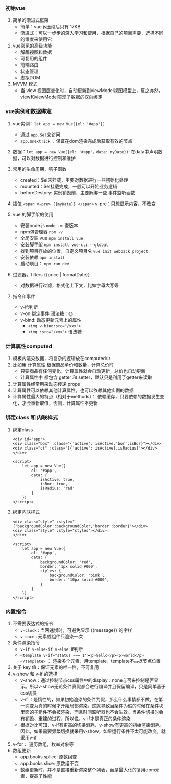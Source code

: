 ### 初始vue
1. 简单的渐进式框架
    - 简单：vue.js压缩后只有 17KB
    - 渐进式：可以一步步的深入学习和使用，根据自己的项目需要，选择不同的维度来使用它
2. vue常见的高级功能
    - 解耦视图和数据
    - 可复用的组件
    - 前端路由
    - 状态管理
    - 虚拟DOM
3. MVVM 模式
    - 当 view 视图层变化时，自动更新到viewModel视图模型上，反之亦然，view和viewModel实现了数据的双向绑定

### vue实例和数据绑定
1. vue实例：`let app = new Vue({el: '#app'})`
    - 通过 `app.$el`来访问
    - `app.$nextTick` ：保证在dom渲染完成后获取有效的节点
2. 数据：`let app = new Vue({el: '#app'，data: myDate})`: 在data中声明数据，可以对数据进行控制和维护

3. 常用的生命周期，钩子函数
    - created：$el未挂载，主要对数据进行一些初始化处理
    - mounted：$el挂载完成，一般可以开始业务逻辑
    - beforeDestory: 实例销毁前，主要解绑一些 事件监听函数

4. 插值 `<span v-pre> {{myDate}} </span>` v-pre：只想显示内容，不改变

5. vue 的脚手架的使用
    - 安装node.js `node -v`: 查版本
    - npm包管理器  `npm -v`
    - 全局安装 vue `npm install vue`
    - 安装脚手架 `npm install vue-cli --global`
    - 找到项目存放的位置，自定义项目名 `vue init webpack project`
    - 安装依赖  `npm install`
    - 启动项目： `npm run dev`
6. 过滤器，filters {{price | formatDate}}
    - 对数据进行过滤，格式化上下文，比如字母大写等
7. 指令和事件
    - v-if:判断
    - v-on:绑定事件 语法糖：@
    - v-bind: 动态更新元素上的属性
        - `<img v-bind:src="/xxx">`
        - `<img :src="/xxx">` 语法糖


### 计算属性computed
1. 模板内渲染数据，将复杂的逻辑放在computed中
2. 比如用 计算属性 根据商品单价和数量，计算总价时
    - 只要商品有任何变化，计算属性就会自动更新，总价也自动更新
    - 计算属性中 都包含 getter 和 setter，默认只是利用了getter来读取
3. 计算属性经常用来动态传递 props
4. 计算属性可以依赖其他计算属性，也可以依赖其他实例的数据
5. 计算属性最大的特点（相对于methods）： 依赖缓存，只要依赖的数据发生变化，才会重新取值，否则，计算属性不更新


### 绑定class 和 内联样式
1. 绑定class
    
    ```
    <div id="app">
    <div class="box" :class="{'active': isActive,'bor':isBor}"></div>     
    <div class="ct" :class="[{'active': isActive},isRadius]"></div>
    </div>

    <script>
        let app = new Vue({
            el: '#app',
            data: {
                isActive: true,
                isBor: true,
                isRadius: 'rad'
            }
        })
    </script>
    ```

2. 绑定内联样式
    
    ```
    <div class="style" :style="{'backgroundColor':backgroundColor,'border':border}"></div>
    <div class="style" :style="styles"></div>
    </div>

    <script>
        let app = new Vue({
            el: '#app',
            data: {
                backgroundColor: 'red',
                border: '1px solid #000',
                styles: {
                    backgroundColor: 'pink',
                    border: '10px solid #000',
                }
            }
        })
    </script>
    ```

### 内置指令
1. 不需要表达式的指令
    - `v-clock` : 当网速慢时，可避免显示 {{message}} 的字样
    - `v-once` : 元素或组件只渲染一次
2. 条件渲染指令
    - `v-if v-else-if v-else`: if判断
    - `<template v-if="status === 1"><p>hello</p><p>world</p></template>` ： 渲染多个元素，用template，template不占据节点位置
3. 关于 key 值：保证元素的唯一性，不可复用
4. v-show 和 v-if 的选择
    - v-show：通过控制节点css属性中的display：none与否来控制是否显示。所以v-show无论条件真假都会进行编译并且保留编译，只是简单基于css切换
    - v-if ：是惰性的，如果初始渲染的条件为假，那么什么事情都不做，在第一次变为真的时候才开始局部渲染。这就导致当条件为假的时候在条件块里面的子组件不会被渲染，而且时间监听器也不会生效。当条件切换时会有销毁、重建的过程，所以说，v-if才是真正的条件渲染
    - 根据对比可知，v-if有更高的切换消耗，v-show有更高的初始渲染消耗。因此，如果需要频繁切换就采用v-show，如果运行条件不太可能改变，就采用v-if 
5. v-for： 遍历数组，枚举对象等
6. 数组更新
    - app.books.splice: 原数组变
    - app.books.slice: 原数组不变
    - 数组更新时，并不是直接重新渲染整个列表，而是最大化的复用dom元素，提高了性能


